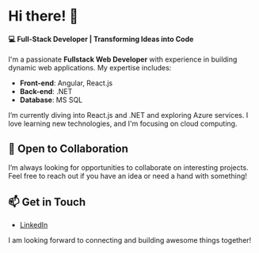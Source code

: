 # Hi there! 👋

#### 💻 Full-Stack Developer | Transforming Ideas into Code

I'm a passionate **Fullstack Web Developer** with experience in building dynamic web applications. My expertise includes:

- **Front-end**: Angular, React.js
- **Back-end**: .NET
- **Database**: MS SQL

I’m currently diving into React.js and .NET and exploring Azure services. I love learning new technologies, and I'm focusing on cloud computing.

## 💼 Open to Collaboration
I’m always looking for opportunities to collaborate on interesting projects. Feel free to reach out if you have an idea or need a hand with something!


## 📫 Get in Touch
- [LinkedIn](www.linkedin.com/in/snehal-prajapati-582146184)

I am looking forward to connecting and building awesome things together!
